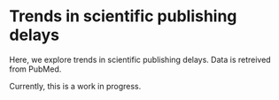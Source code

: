# Trends in scientific publishing delays

Here, we explore trends in scientific publishing delays. Data is retreived from PubMed.

Currently, this is a work in progress.

